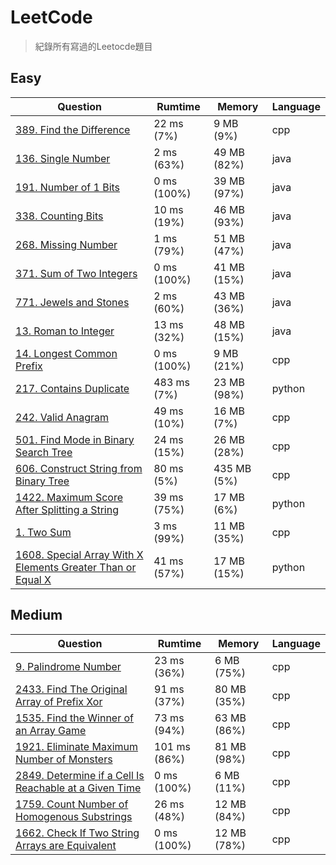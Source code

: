 # LeetCode
> 紀錄所有寫過的Leetocde題目

## Easy
| Question                                                                                                                                                        | Rumtime     | Memory      | Language |
|-----------------------------------------------------------------------------------------------------------------------------------------------------------------|-------------|-------------|----------|
| [389. Find the Difference](https://leetcode.com/problems/find-the-difference/)                                                                                  | 22 ms (7%)  | 9 MB (9%)   | cpp      |
| [136. Single Number](https://leetcode.com/problems/single-number/)                                                                                              | 2 ms (63%)  | 49 MB (82%) | java     |
| [191. Number of 1 Bits](https://leetcode.com/problems/number-of-1-bits/)                                                                                        | 0 ms (100%) | 39 MB (97%) | java     |
| [338. Counting Bits](https://leetcode.com/problems/counting-bits/)                                                                                              | 10 ms (19%) | 46 MB (93%) | java     |
| [268. Missing Number](https://leetcode.com/problems/missing-number/)                                                                                            | 1 ms (79%)  | 51 MB (47%) | java     |
| [371. Sum of Two Integers](https://leetcode.com/problems/sum-of-two-integers/)                                                                                  | 0 ms (100%) | 41 MB (15%) | java     |
| [771. Jewels and Stones](https://leetcode.com/problems/jewels-and-stones/)                                                                                      | 2 ms (60%)  | 43 MB (36%) | java     |
| [13. Roman to Integer](https://leetcode.com/problems/roman-to-integer/)                                                                                         | 13 ms (32%) | 48 MB (15%) | java     |
| [14. Longest Common Prefix](https://leetcode.com/problems/longest-common-prefix/description/)                                                                   | 0 ms (100%) | 9 MB (21%)  | cpp      |
| [217. Contains Duplicate](https://leetcode.com/problems/contains-duplicate/description/)                                                                        | 483 ms (7%) | 23 MB (98%) | python   |
| [242. Valid Anagram](https://leetcode.com/problems/valid-anagram/description/)                                                                                  | 49 ms (10%) | 16 MB (7%)  | cpp      |
| [501. Find Mode in Binary Search Tree](https://leetcode.com/problems/find-mode-in-binary-search-tree/description/)                                              | 24 ms (15%) | 26 MB (28%) | cpp      |
| [606. Construct String from Binary Tree](https://leetcode.com/problems/construct-string-from-binary-tree/description/)                                          | 80 ms (5%)  | 435 MB (5%) | cpp      |
| [1422. Maximum Score After Splitting a String](https://leetcode.com/problems/maximum-score-after-splitting-a-string/description/)                               | 39 ms (75%) | 17 MB (6%)  | python   |
| [1. Two Sum](https://leetcode.com/problems/two-sum/description/)                                                                                                | 3 ms (99%)  | 11 MB (35%) | cpp      |
| [1608. Special Array With X Elements Greater Than or Equal X](https://leetcode.com/problems/special-array-with-x-elements-greater-than-or-equal-x/description/) | 41 ms (57%) | 17 MB (15%) | python   |

## Medium
| Question                                                                                                                                                                | Rumtime      | Memory      | Language |
|-------------------------------------------------------------------------------------------------------------------------------------------------------------------------|--------------|-------------|----------|
| [9. Palindrome Number](https://leetcode.com/problems/palindrome-number/)                                                                                                | 23 ms (36%)  | 6 MB (75%)  | cpp      |
| [2433. Find The Original Array of Prefix Xor](https://leetcode.com/problems/find-the-original-array-of-prefix-xor/submissions/?envType=daily-question&envId=2023-10-31) | 91 ms (37%)  | 80 MB (35%) | cpp      |
| [1535. Find the Winner of an Array Game](https://leetcode.com/problems/find-the-winner-of-an-array-game/description)                                                    | 73 ms (94%)  | 63 MB (86%) | cpp      |
| [1921. Eliminate Maximum Number of Monsters](https://leetcode.com/problems/eliminate-maximum-number-of-monsters/description)                                            | 101 ms (86%) | 81 MB (98%) | cpp      |
| [2849. Determine if a Cell Is Reachable at a Given Time](https://leetcode.com/problems/determine-if-a-cell-is-reachable-at-a-given-time/)                               | 0 ms (100%)  | 6 MB (11%)  | cpp      |
| [1759. Count Number of Homogenous Substrings](https://leetcode.com/problems/count-number-of-homogenous-substrings/description)                                          | 26 ms (48%)  | 12 MB (84%) | cpp      |
| [1662. Check If Two String Arrays are Equivalent](https://leetcode.com/problems/check-if-two-string-arrays-are-equivalent/description/)                                 | 0 ms (100%)  | 12 MB (78%) | cpp      |
